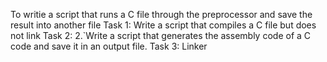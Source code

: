 To writie a script that runs a C file through the preprocessor and save the result into another file
Task 1: Write a script that compiles a C file but does not link
Task 2:
2.`Write a script that generates the assembly code of a C code and save it in an output file.
Task 3: Linker
